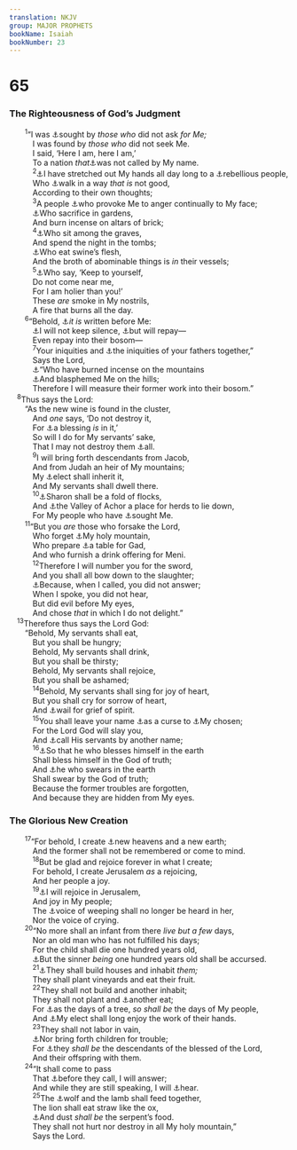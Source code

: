 ```yaml
---
translation: NKJV
group: MAJOR PROPHETS
bookName: Isaiah 
bookNumber: 23
---
```


<div class="title"><h1>65</h1><h3>The Righteousness of God’s Judgment</h3></div>
<span class="verse es_65_1">  <sup>1</sup>“I was <a data-toggle="tooltip" data-placement="bottom" title="Rom. 9:24; 10:20">⚓</a>sought by <i>those</i> <i>who</i> did not ask <i>for</i> <i>Me;</i><br/>   I was found by <i>those</i> <i>who</i> did not seek Me.<br/>   I said, ‘Here I am, here I am,’<br/>   To a nation <i>that</i><a data-toggle="tooltip" data-placement="bottom" title="Is. 63:19">⚓</a>was not called by My name.<br/></span>
<span class="verse es_65_2">   <sup>2</sup><a data-toggle="tooltip" data-placement="bottom" title="Rom. 10:21">⚓</a>I have stretched out My hands all day long to a <a data-toggle="tooltip" data-placement="bottom" title="Is. 1:2, 23">⚓</a>rebellious people,<br/>   Who <a data-toggle="tooltip" data-placement="bottom" title="Is. 42:24">⚓</a>walk in a way <i>that</i> <i>is</i> not good,<br/>   According to their own thoughts;<br/></span>
<span class="verse es_65_3">   <sup>3</sup>A people <a data-toggle="tooltip" data-placement="bottom" title="Deut. 32:21">⚓</a>who provoke Me to anger continually to My face;<br/>   <a data-toggle="tooltip" data-placement="bottom" title="Is. 1:29">⚓</a>Who sacrifice in gardens,<br/>   And burn incense on altars of brick;<br/></span>
<span class="verse es_65_4">   <sup>4</sup><a data-toggle="tooltip" data-placement="bottom" title="Deut. 18:11">⚓</a>Who sit among the graves,<br/>   And spend the night in the tombs;<br/>   <a data-toggle="tooltip" data-placement="bottom" title="Lev. 11:7; Is. 66:17">⚓</a>Who eat swine’s flesh,<br/>   And the broth of abominable things is <i>in</i> their vessels;<br/></span>
<span class="verse es_65_5">   <sup>5</sup><a data-toggle="tooltip" data-placement="bottom" title="Matt. 9:11; Luke 7:39; 18:9–12">⚓</a>Who say, ‘Keep to yourself,<br/>   Do not come near me,<br/>   For I am holier than you!’<br/>   These <i>are</i> smoke in My nostrils,<br/>   A fire that burns all the day.<br/></span>
<span class="verse es_65_6">  <sup>6</sup>“Behold, <a data-toggle="tooltip" data-placement="bottom" title="Deut. 32:34">⚓</a><i>it</i> <i>is</i> written before Me:<br/>   <a data-toggle="tooltip" data-placement="bottom" title="Ps. 50:3">⚓</a>I will not keep silence, <a data-toggle="tooltip" data-placement="bottom" title="Ps. 79:12">⚓</a>but will repay—<br/>   Even repay into their bosom—<br/></span>
<span class="verse es_65_7">   <sup>7</sup>Your iniquities and <a data-toggle="tooltip" data-placement="bottom" title="Ex. 20:5">⚓</a>the iniquities of your fathers together,”<br/>   Says the Lord,<br/>   <a data-toggle="tooltip" data-placement="bottom" title="Ezek. 18:6">⚓</a>“Who have burned incense on the mountains<br/>   <a data-toggle="tooltip" data-placement="bottom" title="Is. 57:7; Ezek. 20:27, 28">⚓</a>And blasphemed Me on the hills;<br/>   Therefore I will measure their former work into their bosom.”<br/></span>
<span class="verse es_65_8"> <sup>8</sup>Thus says the Lord:<br/>  “As the new wine is found in the cluster,<br/>   And <i>one</i> says, ‘Do not destroy it,<br/>   For <a data-toggle="tooltip" data-placement="bottom" title="Joel 2:14">⚓</a>a blessing <i>is</i> in it,’<br/>   So will I do for My servants’ sake,<br/>   That I may not destroy them <a data-toggle="tooltip" data-placement="bottom" title="Is. 1:9; Amos 9:8, 9">⚓</a>all.<br/></span>
<span class="verse es_65_9">   <sup>9</sup>I will bring forth descendants from Jacob,<br/>   And from Judah an heir of My mountains;<br/>   My <a data-toggle="tooltip" data-placement="bottom" title="Matt. 24:22">⚓</a>elect shall inherit it,<br/>   And My servants shall dwell there.<br/></span>
<span class="verse es_65_10">   <sup>10</sup><a data-toggle="tooltip" data-placement="bottom" title="Is. 33:9">⚓</a>Sharon shall be a fold of flocks,<br/>   And <a data-toggle="tooltip" data-placement="bottom" title="Josh. 7:24; Hos. 2:15">⚓</a>the Valley of Achor a place for herds to lie down,<br/>   For My people who have <a data-toggle="tooltip" data-placement="bottom" title="Is. 55:6">⚓</a>sought Me.<br/></span>
<span class="verse es_65_11">  <sup>11</sup>“But you <i>are</i> those who forsake the Lord,<br/>   Who forget <a data-toggle="tooltip" data-placement="bottom" title="Is. 56:7">⚓</a>My holy mountain,<br/>   Who prepare <a data-toggle="tooltip" data-placement="bottom" title="Ezek. 23:41; (1 Cor. 10:21)">⚓</a>a table for Gad,<br/>   And who furnish a drink offering for Meni.<br/></span>
<span class="verse es_65_12">   <sup>12</sup>Therefore I will number you for the sword,<br/>   And you shall all bow down to the slaughter;<br/>   <a data-toggle="tooltip" data-placement="bottom" title="2 Chr. 36:15, 16; Prov. 1:24; Is. 41:28; 50:2; 66:4; Jer. 7:13">⚓</a>Because, when I called, you did not answer;<br/>   When I spoke, you did not hear,<br/>   But did evil before My eyes,<br/>   And chose <i>that</i> in which I do not delight.”<br/></span>
<span class="verse es_65_13"> <sup>13</sup>Therefore thus says the Lord God:<br/>  “Behold, My servants shall eat,<br/>   But you shall be hungry;<br/>   Behold, My servants shall drink,<br/>   But you shall be thirsty;<br/>   Behold, My servants shall rejoice,<br/>   But you shall be ashamed;<br/></span>
<span class="verse es_65_14">   <sup>14</sup>Behold, My servants shall sing for joy of heart,<br/>   But you shall cry for sorrow of heart,<br/>   And <a data-toggle="tooltip" data-placement="bottom" title="Matt. 8:12; Luke 13:28">⚓</a>wail for grief of spirit.<br/></span>
<span class="verse es_65_15">   <sup>15</sup>You shall leave your name <a data-toggle="tooltip" data-placement="bottom" title="Jer. 29:22; Zech. 8:13">⚓</a>as a curse to <a data-toggle="tooltip" data-placement="bottom" title="Is. 65:9, 22">⚓</a>My chosen;<br/>   For the Lord God will slay you,<br/>   And <a data-toggle="tooltip" data-placement="bottom" title="(Acts 11:26)">⚓</a>call His servants by another name;<br/></span>
<span class="verse es_65_16">   <sup>16</sup><a data-toggle="tooltip" data-placement="bottom" title="Ps. 72:17; Jer. 4:2">⚓</a>So that he who blesses himself in the earth<br/>   Shall bless himself in the God of truth;<br/>   And <a data-toggle="tooltip" data-placement="bottom" title="Deut. 6:13; Zeph. 1:5">⚓</a>he who swears in the earth<br/>   Shall swear by the God of truth;<br/>   Because the former troubles are forgotten,<br/>   And because they are hidden from My eyes.<br/></span>
<div class="title"><h3>The Glorious New Creation</h3></div>
<span class="verse es_65_17">  <sup>17</sup>“For behold, I create <a data-toggle="tooltip" data-placement="bottom" title="Is. 51:16; 66:22; (2 Pet. 3:13); Rev. 21:1">⚓</a>new heavens and a new earth;<br/>   And the former shall not be remembered or come to mind.<br/></span>
<span class="verse es_65_18">   <sup>18</sup>But be glad and rejoice forever in what I create;<br/>   For behold, I create Jerusalem <i>as</i> a rejoicing,<br/>   And her people a joy.<br/></span>
<span class="verse es_65_19">   <sup>19</sup><a data-toggle="tooltip" data-placement="bottom" title="Is. 62:4, 5">⚓</a>I will rejoice in Jerusalem,<br/>   And joy in My people;<br/>   The <a data-toggle="tooltip" data-placement="bottom" title="Is. 35:10; 51:11; Rev. 7:17; 21:4">⚓</a>voice of weeping shall no longer be heard in her,<br/>   Nor the voice of crying.<br/></span>
<span class="verse es_65_20">  <sup>20</sup>“No more shall an infant from there <i>live</i> <i>but</i> <i>a</i> <i>few</i> days,<br/>   Nor an old man who has not fulfilled his days;<br/>   For the child shall die one hundred years old,<br/>   <a data-toggle="tooltip" data-placement="bottom" title="Eccl. 8:12, 13; Is. 3:11; 22:14">⚓</a>But the sinner <i>being</i> one hundred years old shall be accursed.<br/></span>
<span class="verse es_65_21">   <sup>21</sup><a data-toggle="tooltip" data-placement="bottom" title="Ezek. 28:26; 45:4; Hos. 11:11; Amos 9:14">⚓</a>They shall build houses and inhabit <i>them;</i><br/>   They shall plant vineyards and eat their fruit.<br/></span>
<span class="verse es_65_22">   <sup>22</sup>They shall not build and another inhabit;<br/>   They shall not plant and <a data-toggle="tooltip" data-placement="bottom" title="Is. 62:8, 9">⚓</a>another eat;<br/>   For <a data-toggle="tooltip" data-placement="bottom" title="Ps. 92:12">⚓</a>as the days of a tree, <i>so</i> <i>shall</i> <i>be</i> the days of My people,<br/>   And <a data-toggle="tooltip" data-placement="bottom" title="Is. 65:9, 15">⚓</a>My elect shall long enjoy the work of their hands.<br/></span>
<span class="verse es_65_23">   <sup>23</sup>They shall not labor in vain,<br/>   <a data-toggle="tooltip" data-placement="bottom" title="Hos. 9:12">⚓</a>Nor bring forth children for trouble;<br/>   For <a data-toggle="tooltip" data-placement="bottom" title="Is. 61:9; (Jer. 32:38, 39; Acts 2:39)">⚓</a>they <i>shall</i> <i>be</i> the descendants of the blessed of the Lord,<br/>   And their offspring with them.<br/></span>
<span class="verse es_65_24">  <sup>24</sup>“It shall come to pass<br/>   That <a data-toggle="tooltip" data-placement="bottom" title="Ps. 91:15; Is. 58:9">⚓</a>before they call, I will answer;<br/>   And while they are still speaking, I will <a data-toggle="tooltip" data-placement="bottom" title="Is. 30:19; Dan. 9:20–23">⚓</a>hear.<br/></span>
<span class="verse es_65_25">   <sup>25</sup>The <a data-toggle="tooltip" data-placement="bottom" title="Is. 11:6–9">⚓</a>wolf and the lamb shall feed together,<br/>   The lion shall eat straw like the ox,<br/>   <a data-toggle="tooltip" data-placement="bottom" title="Gen. 3:14; Mic. 7:17">⚓</a>And dust <i>shall</i> <i>be</i> the serpent’s food.<br/>   They shall not hurt nor destroy in all My holy mountain,”<br/>   Says the Lord.<br/></span>
